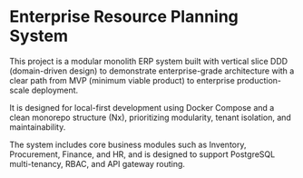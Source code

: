 # Enterprise Resource Planning System

This project is a modular monolith ERP system built with vertical slice DDD (domain-driven design) to demonstrate enterprise-grade architecture with a clear path from MVP (minimum viable product) to enterprise production-scale deployment.  

It is designed for local-first development using Docker Compose and a clean monorepo structure (Nx), prioritizing modularity, tenant isolation, and maintainability.  

The system includes core business modules such as Inventory, Procurement, Finance, and HR, and is designed to support PostgreSQL multi-tenancy, RBAC, and API gateway routing.  

